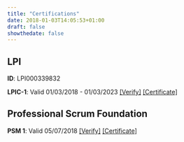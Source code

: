 ```yaml
---
title: "Certifications"
date: 2018-01-03T14:05:53+01:00
draft: false
showthedate: false
---
```


## LPI

**ID**: LPI000339832

**LPIC-1**: Valid 01/03/2018 - 01/03/2023 [[Verify]](https://lpi.org/v/LPI000339832/fu6k5s4ztn)
[[Certificate]](../pdfs/Tom-Whitwell-LPIC-1.pdf)

## Professional Scrum Foundation

**PSM 1**: Valid 05/07/2018 [[Verify]](https://www.scrum.org/user/367963)
[[Certificate]](../pdfs/Tom-Whitwell-PSM-I.pdf)
